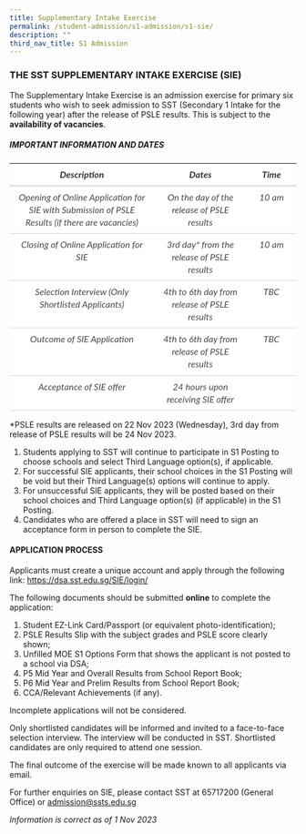 ```yaml
---
title: Supplementary Intake Exercise
permalink: /student-admission/s1-admission/s1-sie/
description: ""
third_nav_title: S1 Admission
---
```

### THE SST SUPPLEMENTARY INTAKE EXERCISE (SIE)

The Supplementary Intake Exercise is an admission exercise for primary six students who wish to seek admission to SST (Secondary 1 Intake for the following year) after the release of PSLE results. This is subject to the **availability of vacancies**.

##### IMPORTANT INFORMATION AND DATES

<table style="border:none;border-collapse:collapse;"><colgroup><col width="367"><col width="221"><col width="110"></colgroup><tbody><tr style="height:26.25pt"><td style="border-bottom:solid #d6d6d6 1.5pt;vertical-align:top;background-color:#ffffff;padding:6pt 9pt 6pt 9pt;overflow:hidden;overflow-wrap:break-word;"><p style="line-height:1.38;text-align: center;margin-top:0pt;margin-bottom:0pt;" dir="ltr"><span style="font-size:12pt;font-family:Lato,sans-serif;color:#323232;background-color:transparent;font-weight:700;font-style:italic;font-variant:normal;text-decoration:none;vertical-align:baseline;white-space:pre;white-space:pre-wrap;">Description</span></p></td><td style="border-bottom:solid #d6d6d6 1.5pt;vertical-align:top;background-color:#ffffff;padding:6pt 9pt 6pt 9pt;overflow:hidden;overflow-wrap:break-word;"><p style="line-height:1.38;text-align: center;margin-top:0pt;margin-bottom:0pt;" dir="ltr"><span style="font-size:12pt;font-family:Lato,sans-serif;color:#323232;background-color:transparent;font-weight:700;font-style:italic;font-variant:normal;text-decoration:none;vertical-align:baseline;white-space:pre;white-space:pre-wrap;">Dates</span></p></td><td style="border-bottom:solid #d6d6d6 1.5pt;vertical-align:top;background-color:#ffffff;padding:6pt 9pt 6pt 9pt;overflow:hidden;overflow-wrap:break-word;"><p style="line-height:1.38;text-align: center;margin-top:0pt;margin-bottom:0pt;" dir="ltr"><span style="font-size:12pt;font-family:Lato,sans-serif;color:#323232;background-color:transparent;font-weight:700;font-style:italic;font-variant:normal;text-decoration:none;vertical-align:baseline;white-space:pre;white-space:pre-wrap;">Time</span></p></td></tr><tr style="height:39.75pt"><td style="border-bottom:solid #d6d6d6 0.75pt;border-top:solid #d6d6d6 1.5pt;vertical-align:top;background-color:#ffffff;padding:6pt 9pt 6pt 9pt;overflow:hidden;overflow-wrap:break-word;"><p style="line-height:1.38;text-align: center;margin-top:0pt;margin-bottom:0pt;" dir="ltr"><span style="font-size:12pt;font-family:Lato,sans-serif;color:#484848;background-color:transparent;font-weight:400;font-style:italic;font-variant:normal;text-decoration:none;vertical-align:baseline;white-space:pre;white-space:pre-wrap;">Opening of Online Application for SIE with Submission of PSLE Results (if there are vacancies)</span></p></td><td style="border-bottom:solid #d6d6d6 0.75pt;border-top:solid #d6d6d6 1.5pt;vertical-align:top;background-color:#ffffff;padding:6pt 9pt 6pt 9pt;overflow:hidden;overflow-wrap:break-word;"><p style="line-height:1.38;text-align: center;margin-top:0pt;margin-bottom:0pt;" dir="ltr"><span style="font-size:12pt;font-family:Lato,sans-serif;color:#484848;background-color:transparent;font-weight:400;font-style:italic;font-variant:normal;text-decoration:none;vertical-align:baseline;white-space:pre;white-space:pre-wrap;">On the day of the release of PSLE results</span></p></td><td style="border-bottom:solid #d6d6d6 0.75pt;border-top:solid #d6d6d6 1.5pt;vertical-align:top;background-color:#ffffff;padding:6pt 9pt 6pt 9pt;overflow:hidden;overflow-wrap:break-word;"><p style="line-height:1.38;text-align: center;margin-top:0pt;margin-bottom:0pt;" dir="ltr"><span style="font-size:12pt;font-family:Lato,sans-serif;color:#484848;background-color:transparent;font-weight:400;font-style:italic;font-variant:normal;text-decoration:none;vertical-align:baseline;white-space:pre;white-space:pre-wrap;">10 am</span></p></td></tr><tr style="height:39.75pt"><td style="border-bottom:solid #d6d6d6 0.75pt;border-top:solid #d6d6d6 0.75pt;vertical-align:top;background-color:#ffffff;padding:6pt 9pt 6pt 9pt;overflow:hidden;overflow-wrap:break-word;"><p style="line-height:1.38;text-align: center;margin-top:0pt;margin-bottom:0pt;" dir="ltr"><span style="font-size:12pt;font-family:Lato,sans-serif;color:#484848;background-color:transparent;font-weight:400;font-style:italic;font-variant:normal;text-decoration:none;vertical-align:baseline;white-space:pre;white-space:pre-wrap;">Closing of Online Application for SIE</span></p></td><td style="border-bottom:solid #d6d6d6 0.75pt;border-top:solid #d6d6d6 0.75pt;vertical-align:top;background-color:#ffffff;padding:6pt 9pt 6pt 9pt;overflow:hidden;overflow-wrap:break-word;"><p style="line-height:1.38;text-align: center;margin-top:0pt;margin-bottom:0pt;" dir="ltr"><span style="font-size:12pt;font-family:Lato,sans-serif;color:#484848;background-color:transparent;font-weight:400;font-style:italic;font-variant:normal;text-decoration:none;vertical-align:baseline;white-space:pre;white-space:pre-wrap;">3rd day* from the release of PSLE results</span></p></td><td style="border-bottom:solid #d6d6d6 0.75pt;border-top:solid #d6d6d6 0.75pt;vertical-align:top;background-color:#ffffff;padding:6pt 9pt 6pt 9pt;overflow:hidden;overflow-wrap:break-word;"><p style="line-height:1.38;text-align: center;margin-top:0pt;margin-bottom:0pt;" dir="ltr"><span style="font-size:12pt;font-family:Lato,sans-serif;color:#484848;background-color:transparent;font-weight:400;font-style:italic;font-variant:normal;text-decoration:none;vertical-align:baseline;white-space:pre;white-space:pre-wrap;">10 am</span></p></td></tr><tr style="height:39.75pt"><td style="border-bottom:solid #d6d6d6 0.75pt;border-top:solid #d6d6d6 0.75pt;vertical-align:top;background-color:#ffffff;padding:6pt 9pt 6pt 9pt;overflow:hidden;overflow-wrap:break-word;"><p style="line-height:1.38;text-align: center;margin-top:0pt;margin-bottom:0pt;" dir="ltr"><span style="font-size:12pt;font-family:Lato,sans-serif;color:#484848;background-color:transparent;font-weight:400;font-style:italic;font-variant:normal;text-decoration:none;vertical-align:baseline;white-space:pre;white-space:pre-wrap;">Selection Interview (Only Shortlisted Applicants)</span></p></td><td style="border-bottom:solid #d6d6d6 0.75pt;border-top:solid #d6d6d6 0.75pt;vertical-align:top;background-color:#ffffff;padding:6pt 9pt 6pt 9pt;overflow:hidden;overflow-wrap:break-word;"><p style="line-height:1.38;text-align: center;margin-top:0pt;margin-bottom:0pt;" dir="ltr"><span style="font-size:12pt;font-family:Lato,sans-serif;color:#484848;background-color:transparent;font-weight:400;font-style:italic;font-variant:normal;text-decoration:none;vertical-align:baseline;white-space:pre;white-space:pre-wrap;">4th to 6th day from release of PSLE results</span></p></td><td style="border-bottom:solid #d6d6d6 0.75pt;border-top:solid #d6d6d6 0.75pt;vertical-align:top;background-color:#ffffff;padding:6pt 9pt 6pt 9pt;overflow:hidden;overflow-wrap:break-word;"><p style="line-height:1.38;text-align: center;margin-top:0pt;margin-bottom:0pt;" dir="ltr"><span style="font-size:12pt;font-family:Lato,sans-serif;color:#484848;background-color:transparent;font-weight:400;font-style:italic;font-variant:normal;text-decoration:none;vertical-align:baseline;white-space:pre;white-space:pre-wrap;">TBC</span></p></td></tr><tr style="height:39.75pt"><td style="border-bottom:solid #d6d6d6 0.75pt;border-top:solid #d6d6d6 0.75pt;vertical-align:top;background-color:#ffffff;padding:6pt 9pt 6pt 9pt;overflow:hidden;overflow-wrap:break-word;"><p style="line-height:1.38;text-align: center;margin-top:0pt;margin-bottom:0pt;" dir="ltr"><span style="font-size:12pt;font-family:Lato,sans-serif;color:#484848;background-color:transparent;font-weight:400;font-style:italic;font-variant:normal;text-decoration:none;vertical-align:baseline;white-space:pre;white-space:pre-wrap;">Outcome of SIE Application</span></p></td><td style="border-bottom:solid #d6d6d6 0.75pt;border-top:solid #d6d6d6 0.75pt;vertical-align:top;background-color:#ffffff;padding:6pt 9pt 6pt 9pt;overflow:hidden;overflow-wrap:break-word;"><p style="line-height:1.38;text-align: center;margin-top:0pt;margin-bottom:0pt;" dir="ltr"><span style="font-size:12pt;font-family:Lato,sans-serif;color:#484848;background-color:transparent;font-weight:400;font-style:italic;font-variant:normal;text-decoration:none;vertical-align:baseline;white-space:pre;white-space:pre-wrap;">4th to 6th day from release of PSLE results</span></p></td><td style="border-bottom:solid #d6d6d6 0.75pt;border-top:solid #d6d6d6 0.75pt;vertical-align:top;background-color:#ffffff;padding:6pt 9pt 6pt 9pt;overflow:hidden;overflow-wrap:break-word;"><p style="line-height:1.38;text-align: center;margin-top:0pt;margin-bottom:0pt;" dir="ltr"><span style="font-size:12pt;font-family:Lato,sans-serif;color:#484848;background-color:transparent;font-weight:400;font-style:italic;font-variant:normal;text-decoration:none;vertical-align:baseline;white-space:pre;white-space:pre-wrap;">TBC</span></p></td></tr><tr style="height:39.75pt"><td style="border-bottom:solid #d6d6d6 0.75pt;border-top:solid #d6d6d6 0.75pt;vertical-align:top;background-color:#ffffff;padding:6pt 9pt 6pt 9pt;overflow:hidden;overflow-wrap:break-word;"><p style="line-height:1.38;text-align: center;margin-top:0pt;margin-bottom:0pt;" dir="ltr"><span style="font-size:12pt;font-family:Lato,sans-serif;color:#484848;background-color:transparent;font-weight:400;font-style:italic;font-variant:normal;text-decoration:none;vertical-align:baseline;white-space:pre;white-space:pre-wrap;">Acceptance of SIE offer</span></p></td><td style="border-bottom:solid #d6d6d6 0.75pt;border-top:solid #d6d6d6 0.75pt;vertical-align:top;background-color:#ffffff;padding:6pt 9pt 6pt 9pt;overflow:hidden;overflow-wrap:break-word;"><p style="line-height:1.38;text-align: center;margin-top:0pt;margin-bottom:0pt;" dir="ltr"><span style="font-size:12pt;font-family:Lato,sans-serif;color:#484848;background-color:transparent;font-weight:400;font-style:italic;font-variant:normal;text-decoration:none;vertical-align:baseline;white-space:pre;white-space:pre-wrap;">24 hours upon receiving SIE offer</span></p></td><td style="border-bottom:solid #d6d6d6 0.75pt;border-top:solid #d6d6d6 0.75pt;vertical-align:top;background-color:#ffffff;padding:6pt 9pt 6pt 9pt;overflow:hidden;overflow-wrap:break-word;"><p style="line-height:1.38;text-align: center;margin-top:0pt;margin-bottom:0pt;" dir="ltr"><span style="font-size:12pt;font-family:Lato,sans-serif;color:#484848;background-color:transparent;font-weight:400;font-style:italic;font-variant:normal;text-decoration:none;vertical-align:baseline;white-space:pre;white-space:pre-wrap;">&nbsp;</span></p></td></tr></tbody></table>

*PSLE results are released on 22 Nov 2023 (Wednesday), 3rd day from release of PSLE results will be 24 Nov 2023.




1. Students applying to SST will continue to participate in S1 Posting to choose schools and select Third Language option(s), if applicable.
2.  For successful SIE applicants, their school choices in the S1 Posting will be void but their Third Language(s) options will continue to apply.
3.  For unsuccessful SIE applicants, they will be posted based on their school choices and Third Language option(s) (if applicable) in the S1 Posting.
4.  Candidates who are offered a place in SST will need to sign an acceptance form in person to complete the SIE.


#### APPLICATION PROCESS

Applicants must create a unique account and apply through the following link: https://dsa.sst.edu.sg/SIE/login/

The following documents should be submitted **online** to complete the application:

1.  Student EZ-Link Card/Passport (or equivalent photo-identification);
2.  PSLE Results Slip with the subject grades and PSLE score clearly shown;
3.  Unfilled MOE S1 Options Form that shows the applicant is not posted to a school via DSA;
4.  P5 Mid Year and Overall Results from School Report Book;
5.  P6 Mid Year and Prelim Results from School Report Book;
6.  CCA/Relevant Achievements (if any).

Incomplete applications will not be considered.

Only shortlisted candidates will be informed and invited to a face-to-face selection interview. The interview will be conducted in SST. Shortlisted candidates are only required to attend one session.

The final outcome of the exercise will be made known to all applicants via email.&nbsp;

For further enquiries on SIE, please contact SST at 65717200 (General Office) or admission@ssts.edu.sg

*Information is correct as of 1 Nov 2023*
